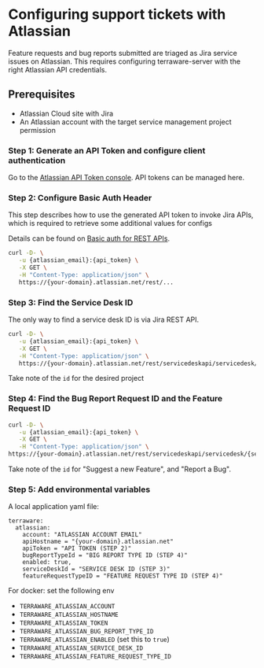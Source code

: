 # Configuring support tickets with Atlassian

Feature requests and bug reports submitted are triaged as Jira service issues on Atlassian. This requires configuring terraware-server with the right Atlassian API credentials. 

## Prerequisites

- Atlassian Cloud site with Jira
- An Atlassian account with the target service management project permission

### Step 1: Generate an API Token and configure client authentication

Go to the [Atlassian API Token console](https://id.atlassian.com/manage-profile/security/api-tokens). API tokens can be managed here.

### Step 2: Configure Basic Auth Header 

This step describes how to use the generated API token to invoke Jira APIs, which is required to retrieve some additional values for configs

Details can be found on [Basic auth for REST APIs](https://developer.atlassian.com/cloud/jira/platform/basic-auth-for-rest-apis/).

```bash
curl -D- \
   -u {atlassian_email}:{api_token} \
   -X GET \
   -H "Content-Type: application/json" \
   https://{your-domain}.atlassian.net/rest/...
```

### Step 3: Find the Service Desk ID

The only way to find a service desk ID is via Jira REST API.

```bash
curl -D- \
   -u {atlassian_email}:{api_token} \
   -X GET \
   -H "Content-Type: application/json" \
   https://{your-domain}.atlassian.net/rest/servicedeskapi/servicedesk/
```

Take note of the `id` for the desired project

### Step 4: Find the Bug Report Request ID and the Feature Request ID

```bash
curl -D- \
   -u {atlassian_email}:{api_token} \
   -X GET \
   -H "Content-Type: application/json" \
https://{your-domain}.atlassian.net/rest/servicedeskapi/servicedesk/{serviceDeskId}/requesttype/
```

Take note of the `id` for "Suggest a new Feature", and "Report a Bug".

### Step 5: Add environmental variables

A local application yaml file:
```
terraware:
  atlassian:
    account: "ATLASSIAN ACCOUNT EMAIL"
    apiHostname = "{your-domain}.atlassian.net"
    apiToken = "API TOKEN (STEP 2)"
    bugReportTypeId = "BIG REPORT TYPE ID (STEP 4)"
    enabled: true,
    serviceDeskId = "SERVICE DESK ID (STEP 3)"
    featureRequestTypeID = "FEATURE REQUEST TYPE ID (STEP 4)"
```

For docker: set the following env

- `TERRAWARE_ATLASSIAN_ACCOUNT`
- `TERRAWARE_ATLASSIAN_HOSTNAME`
- `TERRAWARE_ATLASSIAN_TOKEN`
- `TERRAWARE_ATLASSIAN_BUG_REPORT_TYPE_ID`
- `TERRAWARE_ATLASSIAN_ENABLED` (set this to `true`)
- `TERRAWARE_ATLASSIAN_SERVICE_DESK_ID`
- `TERRAWARE_ATLASSIAN_FEATURE_REQUEST_TYPE_ID`

